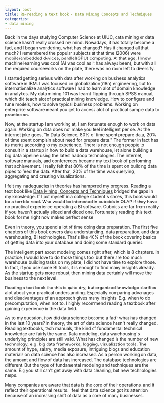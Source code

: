 ```yaml
---
layout: post
title: Re-reading a text book - Data Mining Concepts and Techniques
categories:
- data mining
---
```


Back in the days studying Computer Science at UIUC, data mining or data science hasn't really crossed my mind. Nowadays, it has totally become a fad, and I began wondering, what has changed? Has it changed all that much? I remembered the popular subjects at that time (2006) were mobile/embedded devices, parallel(GPU) computing. At that age, I knew machine learning was cool (AI was cool as it has always been), but with all the required courseworks on the plate, there was no room left to diversify. 

I started getting serious with data after working on business analytics software in IBM. I was focused on globalization(i18n) engineering, but to internationalize analytics software I had to learn alot of domain knowledge in analytics. My data mining 101 was learnt flipping through SPSS manual, which did teach alot of practical mining knowledge. How to configure and tune models, how to solve typical business problems. Working on enterprise software meant you get to access alot of practical sample data to practice on. 

Now, at the startup I am working at, I am fortunate enough to work on data again. Working on data does not make you feel intelligent per se. As the internet joke goes, "In Data Science, 80% of time spent prepare data, 20% of time spent complain about need for prepare data." The former in fact has its merits according to my experience. There is not enough people to consult in a startup in how to build a data warehouse, let alone building a big data pipeline using the latest hadoop technologies. The internet, software manuals, and  conferences became my text book of performing that achievement. I really felt that 80% of the time is spent on building data pipes to feed the data. After that, 20% of the time was querying, aggregating and creating visualizations. 

I felt my inadequacies in theories has hampered my progress. Reading a text book like [Data Mining, Concepts and Techniques](https://www.goodreads.com/book/show/626460.Data_Mining) bridged the gaps in my knowledge. If I put myself in a college student's shoes, this book would be a terrible read. Who would be interested in cuboids in OLAP if they have no practical experience operating a BI software. Cuboids are far from reality if you haven't actually sliced and diced one. Fortunately reading this text book for me right now makes perfect sense. 

Even in theory, you spend a lot of time doing data preparation. The first five chapters of this book covers data understanding, data preparation, and data warehousing, BI technologies. That's like 40% of the book covering basics of getting data into your database and doing some standard queries. 

The intelligent part about modeling comes right after, which is 8 chapters. In practice, I would love to do those things too, but there are too much warehouse building tasks on my plate, I did not have time to explore those. In fact, if you use some BI tools, it is enough to find many insights already. As the startup gets more robust, then mining data certainly will move the business to the next level. 

Reading a text book like this is quite dry, but organized knowledge clarifies alot about your practical understanding. Especially comparing advanages and disadvantages of an approach gives many insights. E.g. when to do precomputation, when not to. I highly recommend reading a textbook after gaining experience in the data field. 

As to my question, how did data science become a fad? what has changed in the last 10 years? In theory, the art of data science hasn't really changed. Reading textbooks, tech manuals, the kind of fundamental technical knowledge are fairly the same. Data modeling, data warehousing's underlying principles are still valid. What has changed is the number of new technology, e.g. big data frameworks, logging, visualization tools. The amount of hype, salary,  media exposure, intriguing blogs and education materials on data science has also increased. As a person working on data, the amount and flow of data has increased. The database technologies are different. But the type of fundamental modeling and techniques are the same. E.g you still can't get away with data cleaning, but new technologies helps.

Many companies are aware that data is the core of their operations, and it reflect their operational results. I feel that data science got its attention because of an increasing shift of data as a core of many businesses. 




